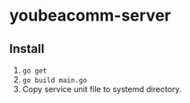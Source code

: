# youbeacomm-server

## Install
1. `go get`
2. `go build main.go`
3. Copy service unit file to systemd directory.
